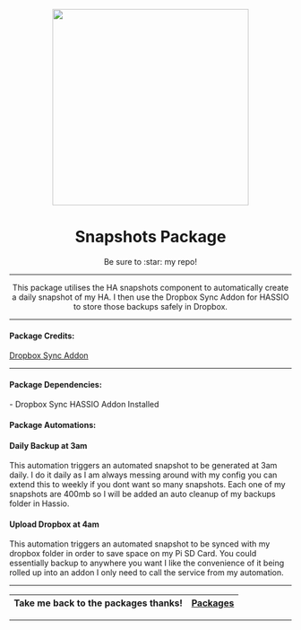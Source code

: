 <p align="center">
  <img src="https://github.com/JamesMcCarthy79/Home-Assistant-Config/blob/master/HA%20Pics/Snapshots.jpg" width="350"/>
</p>
<h1 align="center">Snapshots Package</h1>
<p align="center">Be sure to :star: my repo!</p>
<hr *** </hr>
<p align="center">This package utilises the HA snapshots component to automatically create a daily snapshot of my HA. I then use the Dropbox Sync Addon for HASSIO to store those backups safely in Dropbox.</p>
<hr --- </hr> 

<h4 align="left">Package Credits:</h4>

[Dropbox Sync Addon](https://github.com/danielwelch/hassio-dropbox-sync)

<hr --- </hr>

<h4 align="left">Package Dependencies:</h4>
<p align="left">- Dropbox Sync HASSIO Addon Installed</br>
<h4 align="left">Package Automations:</h4>
<h4 align="left">Daily Backup at 3am</h4>
<p align="left">This automation triggers an automated snapshot to be generated at 3am daily. I do it daily as I am always messing around with my config you can extend this to weekly if you dont want so many snapshots. Each one of my snapshots are 400mb so I will be added an auto cleanup of my backups folder in Hassio.</p>
<h4 align="left">Upload Dropbox at 4am</h4>
<p align="left">This automation triggers an automated snapshot to be synced with my dropbox folder in order to save space on my Pi SD Card. You could essentially backup to anywhere you want I like the convenience of it being rolled up into an addon I only need to call the service from my automation.</p>
<hr --- </hr>

| Take me back to the packages thanks!| [Packages](https://github.com/JamesMcCarthy79/Home-Assistant-Config/tree/master/config/packages) | 
| --- | --- |

<hr --- </hr>
